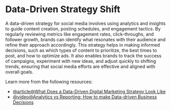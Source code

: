 # Data-Driven Strategy Shift

A data-driven strategy for social media involves using analytics and insights to guide content creation, posting schedules, and engagement tactics. By regularly reviewing metrics like engagement rates, click-throughs, and follower growth, brands can identify what resonates with their audience and refine their approach accordingly. This strategy helps in making informed decisions, such as which types of content to prioritize, the best times to post, and how to optimize ads. It also enables brands to track the success of campaigns, experiment with new ideas, and adjust quickly to shifting trends, ensuring that social media efforts are effective and aligned with overall goals.

Learn more from the following resources:

- [@article@What Does a Data-Driven Digital Marketing Strategy Look Like](https://medium.com/@vantageplusmarketing/implementing-data-driven-strategies-in-seo-and-content-marketing-6104a91afba0)
- [@video@Analytics vs Reporting: How to make Data-driven Business Decisions](https://www.youtube.com/watch?v=kyNa3SdKU84)
